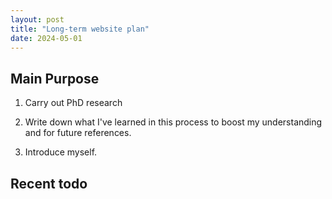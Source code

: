 ```yaml
---
layout: post
title: "Long-term website plan"
date: 2024-05-01
---
```


## Main Purpose

1. Carry out PhD research

2. Write down what I've learned in this process to boost my understanding and for future references.

3. Introduce myself.

## Recent todo

